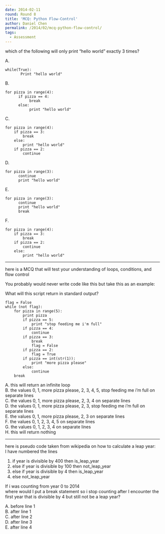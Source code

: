 ```yaml
---
date: 2014-02-11
round: Round 8
title: 'MCQ: Python Flow-Control'
author: Daniel Chen
permalink: /2014/02/mcq-python-flow-control/
tags:
  - Assessment
---
```

which of the following will only print &#8220;hello world&#8221; exactly 3 times?

A.

     
    while(True):
           Print "hello world"
    

B.

     
    for pizza in range(4):
          if pizza == 4:
               break
          else:
               print "hello world"
    

C.

     
    for pizza in range(4):
        if pizza == 3:
            break
        else:
            print "hello world"
        if pizza == 2:
            continue
    

D.

     
    for pizza in range(3):
          continue
          print "hello world"
    

E.

     
    for pizza in range(3):
          continue
          print "hello world"
          break
    

F.

     
    for pizza in range(4):
        if pizza == 3:
            break
        if pizza == 2:
            continue
        else:
            print "hello world"
    

* * *

here is a MCQ that will test your understanding of loops, conditions, and flow control

You probably would never write code like this but take this as an example:

What will this script return in standard output?

    
    flag = False
    while (not flag):
        for pizza in range(5):
            print pizza
            if pizza == 5:
                print "stop feeding me i'm full"
            if pizza == 4:
                continue
            if pizza == 3:
                break
                flag = False
            if pizza == 2:
                flag = True
            if pizza == int(str(1)):
                print "more pizza please"
            else:
                continue
        break
    

A. this will return an infinite loop  
B. the values 0, 1, more pizza please, 2, 3, 4, 5, stop feeding me i&#8217;m full on separate lines  
C. the values 0, 1, more pizza please, 2, 3, 4 on separate lines  
D. the values 0, 1, more pizza please, 2, 3, stop feeding me i&#8217;m full on separate lines  
E. the values 0, 1, more pizza please, 2, 3 on separate lines  
F. the values 0, 1, 2, 3, 4, 5 on separate lines  
G. the values 0, 1, 2, 3, 4 on separate lines  
H. this will return nothing

* * *

here is pseudo code taken from wikipedia on how to calculate a leap year:  
I have numbered the lines

1. if year is divisible by 400 then is\_leap\_year  
2. else if year is divisible by 100 then not\_leap\_year  
3. else if year is divisible by 4 then is\_leap\_year  
4. else not\_leap\_year

If i was counting from year 0 to 2014  
where would I put a break statement so i stop counting after I encounter the first year that is divisible by 4 but still not be a leap year?

A. before line 1  
B. after line 1  
C. after line 2  
D. after line 3  
E. after line 4
